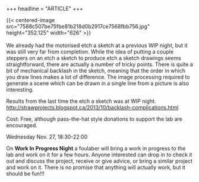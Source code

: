 +++
headline = "ARTICLE"
+++

{{< centered-image src="7588c507be75fbe81b218d0b2917ce7568fbb756.jpg" height="352.125" width="626" >}}
</br>
</br>
We already had the motorised etch a sketch at a previous WIP night, but it was still very far from completion. While the idea of putting a couple steppers on an etch a sketch to produce etch a sketch drawings seems straightforward, there are actually a number of tricky points. There is quite a bit of mechanical backlash in the sketch, meaning that the order in which you draw lines makes a lot of difference. The image processing required to generate a scene which can be drawn in a single line from a picture is also interesting.  
  
  
Results from the last time the etch a sketch was at WIP night. <http://strawprojects.blogspot.ca/2013/10/backlash-complications.html>  
  
Cost: Free, although pass-the-hat style donations to support the lab are encouraged.  
  
Wednesday Nov. 27, 18:30-22:00  
  
On __Work In Progress Night__ a foulaber will bring a work in progress to the lab and work on it for a few hours. Anyone interested can drop in to check it out and discuss the project, receive or give advice, or bring a similar project and work on it. There is no promise that anything will actually work, but it should be fun!!!
